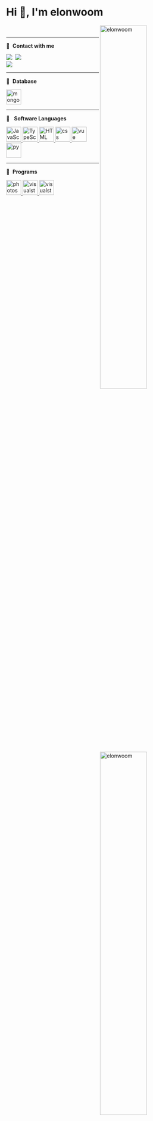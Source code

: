 # Hi 👋, I'm elonwoom

</p>
<div align="center">

   </a>
</div>


<p><img align="right" width="50%" src="https://github-readme-stats.vercel.app/api/top-langs?username=elonwoom&theme=dark&show_icons=true&locale=en&layout=compact" alt="elonwoom"  /></p><p>&nbsp;<img align="right" width="50%" src="https://github-readme-stats.vercel.app/api?username=beathonsu&theme=dark&show_icons=true&locale=en" alt="elonwoom"  ></p>
<hr />

🔗 &nbsp;**Contact with me**
<p align="left">
<a href="https://discord.gg/7RAey47Yqt" target"blank_"><img src="https://img.shields.io/badge/elonwoom team%20-7289DA.svg?&style=for-the-badge&logo=discord&logoColor=white"></a>
<a href="" target"blank_"><img src=""></a>
<a href="https://instagram.com/ramazankeslii" target"blank_"><img src="https://img.shields.io/badge/INSTAGRAM%20-DC3175.svg?&style=for-the-badge&logo=instagram&logoColor=white"></a>
</br><img src="https://komarev.com/ghpvc/?username=SeaVortex&color=dc143c"/>
<hr />

🔗 &nbsp;**Database**
<p align="left">
<a href="https://www.mongodb.com" target="_blank"> <img src="https://cdn.iconscout.com/icon/free/png-256/mongodb-3629020-3030245.png" alt="mongodb" width="40" height="40"/> </a>
 <hr /> 
 
🔗 &nbsp; **Software Languages**
<p align="left">  
<a href="#" target="_blank"> <img src="https://buldumz.com/wp-content/uploads/2021/03/JavaScript-yazilim-dili-300x300.png" alt="JavaScript" width="40" height="40"/> </a>
 <a href="#" target="_blank"> <img src="https://35kod.com/upload/posts/images/typescript-dil-kod.png" alt="TypeScript" width="40" height="40"/> </a>
<a href="#" target="_blank"> <img src="https://cdn-icons-png.flaticon.com/512/732/732212.png" alt="HTML" width="40" height="40"/> </a>
<a href="#" target="_blank"> <img src="https://static.cdnlogo.com/logos/c/18/css.svg" alt="css" width="40" height="40"/> </a>
 <a href="#" target="_blank"> <img src="https://upload.wikimedia.org/wikipedia/commons/thumb/9/95/Vue.js_Logo_2.svg/2367px-Vue.js_Logo_2.svg.png" alt="vue" width="40" height="40"/> </a>
<a href="#" target="_blank"> <img src="https://www.pngall.com/wp-content/uploads/5/Python-PNG.png" alt="py" width="40" height="40"/> </a>
 <hr />
 
🔗 &nbsp;**Programs**
<p align="left">
<a href="https://code.visualstudio.com/" target="_blank"> <img src="https://upload.wikimedia.org/wikipedia/commons/thumb/a/af/Adobe_Photoshop_CC_icon.svg/1051px-Adobe_Photoshop_CC_icon.svg.png" alt="photoshop" width="40" height="40"/> </a>
<a href="https://www.photoshop.com/en" target="_blank"> <img src="https://upload.wikimedia.org/wikipedia/commons/thumb/9/9a/Visual_Studio_Code_1.35_icon.svg/2048px-Visual_Studio_Code_1.35_icon.svg.png" alt="visualstudio" width="40" height="40"/> </a>
<a href="https://nodejs.org/en/" target="_blank"> <img src="https://www.pikpng.com/pngl/b/430-4309640_js-logo-nodejs-logo-clipart.png" alt="visualstudio" width="40" height="40"/> </a>  
